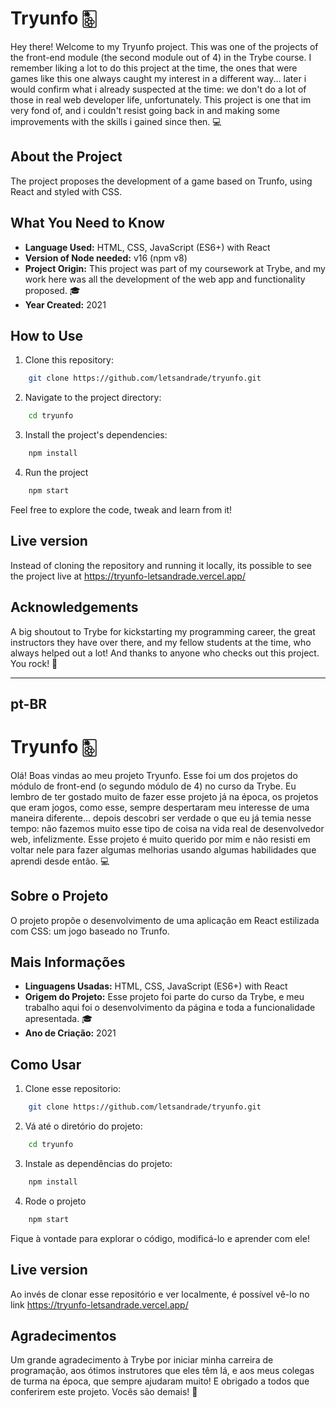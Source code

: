 # Tryunfo 🀢

Hey there! Welcome to my Tryunfo project. This was one of the projects of the front-end module (the second module out of 4) in the Trybe course. I remember liking a lot to do this project at the time, the ones that were games like this one always caught my interest in a different way... later i would confirm what i already suspected at the time: we don't do a lot of those in real web developer life, unfortunately. This project is one that im very fond of, and i couldn't resist going back in and making some improvements with the skills i gained since then. 💻

## About the Project

The project proposes the development of a game based on Trunfo, using React and styled with CSS.

## What You Need to Know

- **Language Used:** HTML, CSS, JavaScript (ES6+) with React
- **Version of Node needed:** v16 (npm v8)
- **Project Origin:** This project was part of my coursework at Trybe, and my work here was all the development of the web app and functionality proposed. 🎓
- **Year Created:** 2021

## How to Use

1. Clone this repository:

```sh
    git clone https://github.com/letsandrade/tryunfo.git
```

2. Navigate to the project directory:

```sh
    cd tryunfo
```

3. Install the project's dependencies:

```sh
    npm install
```

4. Run the project

```sh
    npm start
```

Feel free to explore the code, tweak and learn from it!

## Live version

Instead of cloning the repository and running it locally, its possible to see the project live at https://tryunfo-letsandrade.vercel.app/

## Acknowledgements

A big shoutout to Trybe for kickstarting my programming career, the great instructors they have over there, and my fellow students at the time, who always helped out a lot! And thanks to anyone who checks out this project. You rock! 🤘

---

## pt-BR

# Tryunfo 🀢

Olá! Boas vindas ao meu projeto Tryunfo. Esse foi um dos projetos do módulo de front-end (o segundo módulo de 4) no curso da Trybe. Eu lembro de ter gostado muito de fazer esse projeto já na época, os projetos que eram jogos, como esse, sempre despertaram meu interesse de uma maneira diferente... depois descobri ser verdade o que eu já temia nesse tempo: não fazemos muito esse tipo de coisa na vida real de desenvolvedor web, infelizmente. Esse projeto é muito querido por mim e não resisti em voltar nele para fazer algumas melhorias usando algumas habilidades que aprendi desde então. 💻

## Sobre o Projeto

O projeto propõe o desenvolvimento de uma aplicação em React estilizada com CSS: um jogo baseado no Trunfo.

## Mais Informações

- **Linguagens Usadas:** HTML, CSS, JavaScript (ES6+) with React
- **Origem do Projeto:** Esse projeto foi parte do curso da Trybe, e meu trabalho aqui foi o desenvolvimento da página e toda a funcionalidade apresentada. 🎓
- **Ano de Criação:** 2021

## Como Usar

1. Clone esse repositorio:

```sh
    git clone https://github.com/letsandrade/tryunfo.git
```

2. Vá até o diretório do projeto:

```sh
    cd tryunfo
```

3. Instale as dependências do projeto:

```sh
    npm install
```

4. Rode o projeto

```sh
    npm start
```

Fique à vontade para explorar o código, modificá-lo e aprender com ele!

## Live version

Ao invés de clonar esse repositório e ver localmente, é possível vê-lo no link https://tryunfo-letsandrade.vercel.app/

## Agradecimentos

Um grande agradecimento à Trybe por iniciar minha carreira de programação, aos ótimos instrutores que eles têm lá, e aos meus colegas de turma na época, que sempre ajudaram muito! E obrigado a todos que conferirem este projeto. Vocês são demais! 🤘
